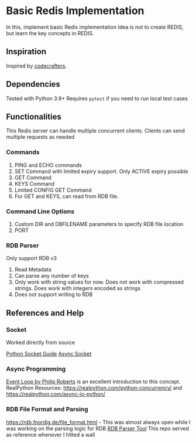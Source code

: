 # Basic Redis Implementation

In this, implement basic Redis implementation
Idea is not to create REDIS, but learn the key concepts in REDIS.

## Inspiration

Inspired by [codecrafters](https://app.codecrafters.io/courses/redis/).

## Dependencies

Tested with Python 3.9+
Requires `pytest` if you need to run local test cases

## Functionalities

This Redis server can handle multiple concurrent clients.
Clients can send multiple requests as needed

### Commands

1. PING and ECHO commands
2. SET Command with limited expiry support. Only ACTIVE expiry possible
3. GET Command
4. KEYS Command
5. Limited CONFIG GET Command
6. For GET and KEYS, can read from RDB file.

### Command Line Options

1. Custom DIR and DBFILENAME parameters to specify RDB file location
2. PORT

### RDB Parser

Only support RDB v3

1. Read Metadata
2. Can parse any number of keys
3. Only work with string values for now. Does not work with compressed strings. Does work with integers encoded as strings
4. Does not support writing to RDB

## References and Help

### Socket

Worked directly from source

[Python Socket Guide](https://docs.python.org/3/howto/sockets.html)
[Async Socket](https://docs.python.org/3/library/asyncio-eventloop.html#working-with-socket-objects-directly)

### Async Programming

[Event Loop by Philip Roberts](https://www.youtube.com/watch?v=8aGhZQkoFbQ) is an excellent introduction to this concept.
RealPython Resources: <https://realpython.com/python-concurrency/> and <https://realpython.com/async-io-python/>

### RDB File Format and Parsing

<https://rdb.fnordig.de/file_format.html> - This was almost always open while I was working on the parsing logic for RDB
[RDB Parser Tool](https://github.com/sripathikrishnan/redis-rdb-tools/blob/master/rdbtools/parser.py) This repo served as reference whenever I hitted a wall
